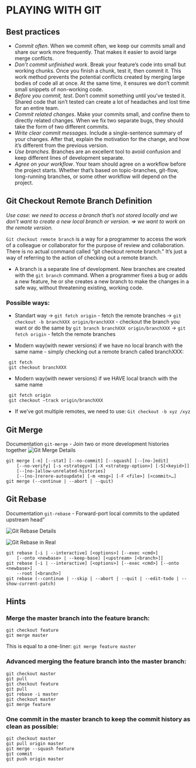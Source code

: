 # PLAYING WITH GIT

## Best practices

- _Commit often_. When we commit often, we keep our commits small and share our work more frequently. That makes it easier to avoid large merge conflicts.
- _Don’t commit unfinished work_. Break your feature’s code into small but working chunks. Once you finish a chunk, test it, then commit it. This work method prevents the potential conflicts created by merging large bodies of code all at once. At the same time, it ensures we don’t commit small snippets of non-working code.
- _Before you commit, test_. Don’t commit something until you’ve tested it. Shared code that isn’t tested can create a lot of headaches and lost time for an entire team.
- _Commit related changes_. Make your commits small, and confine them to directly related changes. When we fix two separate bugs, they should take the form of two different commits.
- _Write clear commit messages_. Include a single-sentence summary of your changes. After that, explain the motivation for the change, and how it’s different from the previous version.
- _Use branches_. Branches are an excellent tool to avoid confusion and keep different lines of development separate.
- _Agree on your workflow_. Your team should agree on a workflow before the project starts. Whether that’s based on topic-branches, git-flow, long-running branches, or some other workflow will depend on the project.

## Git Checkout Remote Branch Definition

_Use case: we need to access a branch that’s not stored locally and we don’t want to create a new local branch or version. => we want to work on the remote version._

`Git checkout remote branch` is a way for a programmer to access the work of a colleague or collaborator for the purpose of review and collaboration. There is no actual command called “git checkout remote branch.” It’s just a way of referring to the action of checking out a remote branch.

- A branch is a separate line of development. New branches are created with the `git branch` command. When a programmer fixes a bug or adds a new feature, he or she creates a new branch to make the changes in a safe way, without threatening existing, working code.

### Possible ways:

- Standart way
  -> `git fetch origin` - fetch the remote branches
  -> `git checkout -b branchXXX origin/branchXXX` - checkout the branch you want
  or do the same by `git branch branchXXX origin/branchXXX`
  -> `git fetch origin` - fetch the remote branches

- Modern way(with newer versions) if we have no local branch with the same name - simply checking out a remote branch called branchXXX:

```
 git fetch
 git checkout branchXXX
```

- Modern way(with newer versions) if we HAVE local branch with the same name

```
 git fetch origin
 git checkout –track origin/branchXXX
```

- If we’ve got multiple remotes, we need to use: `Git checkout -b xyz /xyz`

## Git Merge

Documentation `git-merge` - Join two or more development histories together
![Git Merge Details](../master/readme_data/git_merge.png)

```
git merge [-n] [--stat] [--no-commit] [--squash] [--[no-]edit]
	[--no-verify] [-s <strategy>] [-X <strategy-option>] [-S[<keyid>]]
	[--[no-]allow-unrelated-histories]
	[--[no-]rerere-autoupdate] [-m <msg>] [-F <file>] [<commit>…​]
git merge (--continue | --abort | --quit)
```

## Git Rebase

Documentation `git-rebase` - Forward-port local commits to the updated upstream head”

![Git Rebase Details](../master/readme_data/git_rebase.png)

![Git Rebase in Real](../master/readme_data/git_rebase_reality.png)

```
git rebase [-i | --interactive] [<options>] [--exec <cmd>]
	[--onto <newbase> | --keep-base] [<upstream> [<branch>]]
git rebase [-i | --interactive] [<options>] [--exec <cmd>] [--onto <newbase>]
	--root [<branch>]
git rebase (--continue | --skip | --abort | --quit | --edit-todo | --show-current-patch)
```

## Hints

### Merge the master branch into the feature branch:

```
git checkout feature
git merge master
```

This is equal to a one-liner: `git merge feature master`

### Advanced merging the feature branch into the master branch:

```
git checkout master
git pull
git checkout feature
git pull
git rebase -i master
git checkout master
git merge feature
```

### One commit in the master branch to keep the commit history as clean as possible:

```
git checkout master
git pull origin master
git merge --squash feature
git commit
git push origin master
```
